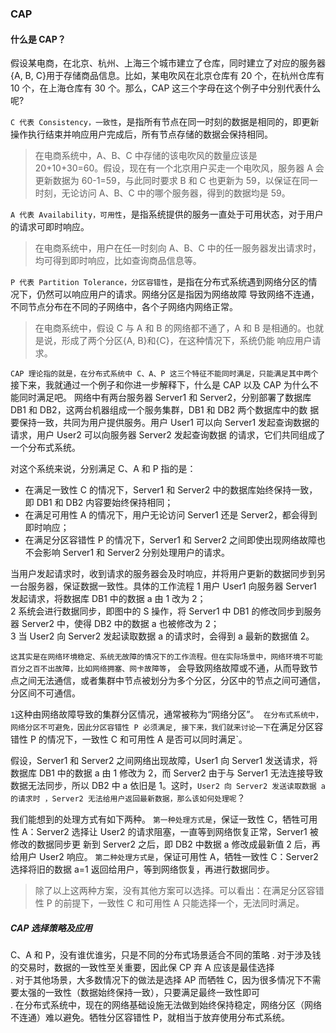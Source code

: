 ### CAP
#### 什么是 CAP？
假设某电商，在北京、杭州、上海三个城市建立了仓库，同时建立了对应的服务器{A, B, C}用于存储商品信息。比如，某电吹风在北京仓库有 
20 个，在杭州仓库有 10 个，在上海仓库有 30 个。那么，CAP 这三个字母在这个例子中分别代表什么呢?

`C 代表 Consistency，一致性`，是指所有节点在同一时刻的数据是相同的，即更新操作执行结束并响应用户完成后，所有节点存储的数据会保持相同。

>在电商系统中，A、B、C 中存储的该电吹风的数量应该是 20+10+30=60。假设，现在有一个北京用户买走一个电吹风，服务器 A 会更新数据为
 60-1=59，与此同时要求 B 和 C 也更新为 59，以保证在同一时刻，无论访问 A、B、C 中的哪个服务器，得到的数据均是 59。
 
`A 代表 Availability，可用性`，是指系统提供的服务一直处于可用状态，对于用户的请求可即时响应。
>在电商系统中，用户在任一时刻向 A、B、C 中的任一服务器发出请求时，均可得到即时响应，比如查询商品信息等。

`P 代表 Partition Tolerance，分区容错性`，是指在分布式系统遇到网络分区的情况下，仍然可以响应用户的请求。网络分区是指因为网络故障
导致网络不连通，不同节点分布在不同的子网络中，各个子网络内网络正常。
> 在电商系统中，假设 C 与 A 和 B 的网络都不通了，A 和 B 是相通的。也就是说，形成了两个分区{A, B}和{C}，在这种情况下，系统仍能
响应用户请求。

`CAP 理论指的就是，在分布式系统中 C、A、P 这三个特征不能同时满足，只能满足其中两个`
接下来，我就通过一个例子和你进一步解释下，什么是 CAP 以及 CAP 为什么不能同时满足吧。
网络中有两台服务器 Server1 和 Server2，分别部署了数据库 DB1 和 DB2，这两台机器组成一个服务集群，DB1 和 DB2 两个数据库中的数
据要保持一致，共同为用户提供服务。用户 User1 可以向 Server1 发起查询数据的请求，用户 User2 可以向服务器 Server2 发起查询数据
的请求，它们共同组成了一个分布式系统。

对这个系统来说，分别满足 C、A 和 P 指的是：
+ 在满足一致性 C 的情况下，Server1 和 Server2 中的数据库始终保持一致，即 DB1 和 DB2 内容要始终保持相同；  
+ 在满足可用性 A 的情况下，用户无论访问 Server1 还是 Server2，都会得到即时响应；
+ 在满足分区容错性 P 的情况下，Server1 和 Server2 之间即使出现网络故障也不会影响 Server1 和 Server2 分别处理用户的请求。

当用户发起请求时，收到请求的服务器会及时响应，并将用户更新的数据同步到另一台服务器，保证数据一致性。具体的工作流程
1 用户 User1 向服务器 Server1 发起请求，将数据库 DB1 中的数据 a 由 1 改为 2；  
2 系统会进行数据同步，即图中的 S 操作，将 Server1 中 DB1 的修改同步到服务器 Server2 中，使得 DB2 中的数据 a 也被修改为 2；  
3 当 User2 向 Server2 发起读取数据 a 的请求时，会得到 a 最新的数据值 2。  

`这其实是在网络环境稳定、系统无故障的情况下的工作流程。但在实际场景中，网络环境不可能百分之百不出故障，比如网络拥塞、网卡故障等`，
会导致网络故障或不通，从而导致节点之间无法通信，或者集群中节点被划分为多个分区，分区中的节点之间可通信，分区间不可通信。

`1`这种由网络故障导致的集群分区情况，通常被称为“网络分区”。`
在分布式系统中，网络分区不可避免，因此分区容错性 P 必须满足, 接下来，我们就来讨论一下`在满足分区容错性 P 的情况下，一致性 C 和可用性 A 是否可以同时满足`。

假设，Server1 和 Server2 之间网络出现故障，User1 向 Server1 发送请求，将数据库 DB1 中的数据 a 由 1 修改为 2，而
 Server2 由于与 Server1 无法连接导致数据无法同步，所以 DB2 中 a 依旧是 1。这时，`User2 向 Server2 发送读取数据 a 的请求时
 ，Server2 无法给用户返回最新数据，那么该如何处理呢`？
 
 我们能想到的处理方式有如下两种。
`第一种处理方式是`，保证一致性 C，牺牲可用性 A：Server2 选择让 User2 的请求阻塞，一直等到网络恢复正常，Server1 被修改的数据同步更
新到 Server2 之后，即 DB2 中数据 a 修改成最新值 2 后，再给用户 User2 响应。 
`第二种处理方式是`，保证可用性 A，牺牲一致性 C：Server2 选择将旧的数据 a=1 返回给用户，等到网络恢复，再进行数据同步。

> 除了以上这两种方案，没有其他方案可以选择。可以看出：在满足分区容错性 P 的前提下，一致性 C 和可用性 A 只能选择一个，无法同时满足。

##### CAP 选择策略及应用
C、A 和 P，没有谁优谁劣，只是不同的分布式场景适合不同的策略
. 对于涉及钱的交易时，数据的一致性至关重要，因此保 CP 弃 A 应该是最佳选择  
. 对于其他场景，大多数情况下的做法是选择 AP 而牺牲 C，因为很多情况下不需要太强的一致性（数据始终保持一致），只要满足最终一致性即可  
. 在分布式系统中，现在的网络基础设施无法做到始终保持稳定，网络分区（网络不连通）难以避免。牺牲分区容错性 P，就相当于放弃使用分布式系统。


 


 

